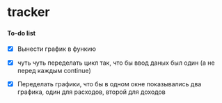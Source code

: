 # tracker

###

#### To-do list

- [X] Вынести график в функию

- [X] чуть чуть переделать цикл так, что бы ввод даных был один (а не перед каждым continue)

- [X] Переделать графики, что бы в одном окне показывались два графика, один для расходов, второй для доходов
